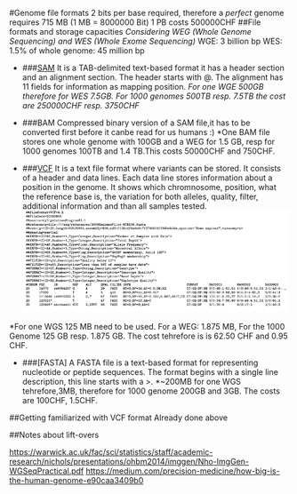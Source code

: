 #Genome file formats
2 bits per base required, therefore a *perfect* genome requires 715 MB (1 MB = 8000000 Bit) 
1 PB costs 500000CHF
##File formats and storage capacities
*Considering WEG (Whole Genome Sequencing) and WES (Whole Exome Sequencing)*
WGE: 3 billion bp
WES: 1.5% of whole genome: 45 million bp

* ###[SAM](https://samtools.github.io/hts-specs/SAMv1.pdf)
It is a TAB-delimited text-based format it has a header section and an alignment section. The header starts with @. The alignment has 11 fields for information as mapping position.
 *For one WGE 500GB therefore for  WES 7.5GB. For 1000 genomes 500TB resp. 7.5TB the cost are 250000CHF resp. 3750CHF*

* ###BAM
Compressed binary version of a SAM file,it has to be converted first before it canbe read for us humans :)
*One BAM file stores one whole genome with 100GB and a WEG for 1.5 GB, resp for 1000 genomes 100TB and 1.4 TB.This costs 50000CHF and 750CHF.

* ###[VCF](file:///Users/angelatopic/Downloads/VCFv4.2.pdf)
It is a text file format where variants can be stored. It consists of a header and data lines. Each data line stores information about a position in the genome. It shows which chromnosome, position, what the reference base is, the variation for both alleles, quality, filter, additional information and than all samples tested.
 ![VCF file](VCF.png)

*For one WGS 125 MB need to be used. For a WEG: 1.875 MB, For the 1000 Genome 125 GB resp. 1.875 GB. The cost tehrefore is is 62.50 CHF and 0.95 CHF.


* ###[FASTA]
A FASTA file is a text-based format for representing nucleotide or peptide sequences. The format begins with a single line description, this line starts with a >.
*~200MB for one WGS tehrefore,3MB, therefore for 1000 genome 200GB and 3GB. The costs are 100CHF, 1.5CHF. 
 
##Getting familiarized with VCF format
Already done above

##Notes about lift-overs


https://warwick.ac.uk/fac/sci/statistics/staff/academic-research/nichols/presentations/ohbm2014/imggen/Nho-ImgGen-WGSeqPractical.pdf
https://medium.com/precision-medicine/how-big-is-the-human-genome-e90caa3409b0

 
